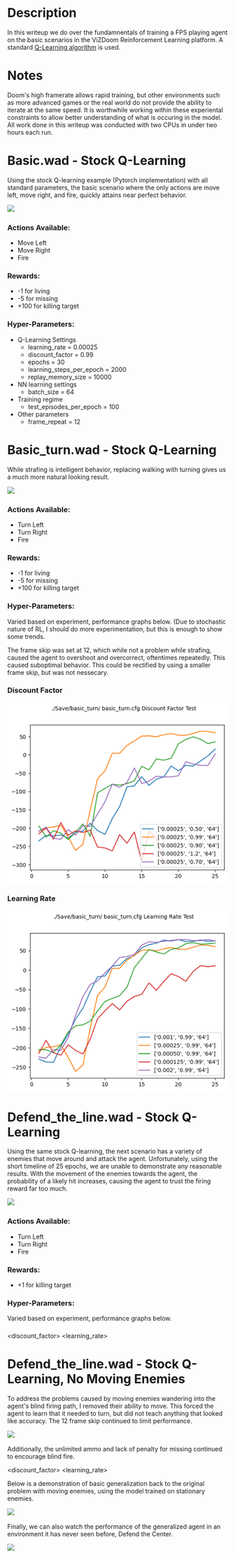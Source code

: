 # Description

In this writeup we do over the fundamnentals of training a FPS playing agent on the basic scenarios in the ViZDoom Reinforcement Learning platform. A standard [Q-Learning algorithm](https://en.wikipedia.org/wiki/Q-learning) is used. 

# Notes

Doom's high framerate allows rapid training, but other environments such as more advanced games or the real world do not provide the ability to iterate at the same speed. It is worthwhile working within these experiental constraints to allow better understanding of what is occuring in the model. All work done in this writeup was conducted with two CPUs in under two hours each run. 


# Basic.wad - Stock Q-Learning

Using the stock Q-learning example (Pytorch implementation) with all standard parameters, the basic scenario where the only actions are move left, move right, and fire, quickly attains near perfect behavior. 

[![](https://j.gifs.com/L7O6nX.gif)](http://www.youtube.com/watch?v=m-DYZ1N2oO8 "Strafing Demo")

### Actions Available:
* Move Left
* Move Right
* Fire

### Rewards:
* -1 for living
* -5 for missing
* +100 for killing target

### Hyper-Parameters:
* Q-Learning Settings
    * learning_rate = 0.00025
    * discount_factor = 0.99
    * epochs = 30
    * learning_steps_per_epoch = 2000
    * replay_memory_size = 10000
* NN learning settings
    * batch_size = 64
* Training regime
    * test_episodes_per_epoch = 100
* Other parameters
    * frame_repeat = 12

# Basic_turn.wad - Stock Q-Learning

While strafing is intelligent behavior, replacing walking with turning gives us a much more natural looking result.

[![](https://j.gifs.com/71m8Yy.gif)](http://www.youtube.com/watch?v=gEkVpXXfXHs "Turning Demo")

### Actions Available:
* Turn Left
* Turn Right
* Fire

### Rewards:
* -1 for living
* -5 for missing
* +100 for killing target

### Hyper-Parameters: 
Varied based on experiment, performance graphs below. (Due to stochastic nature of RL, I should do more experimentation, but this is enough to show some trends.

The frame skip was set at 12, which while not a problem while strafing, caused the agent to overshoot and overcorrect, oftentimes repeatedly. This caused suboptimal behavior. This could be rectified by using a smaller frame skip, but was not nessecary.


### Discount Factor
![Discount Factor](https://raw.githubusercontent.com/firstlawrobotics/doom-agent/master/stock/Save/bt/basic_turn.cfg%20Discount%20Factor%20Test_line.png)

### Learning Rate
![Learning Rate](https://raw.githubusercontent.com/firstlawrobotics/doom-agent/master/stock/Save/bt/basic_turn.cfg%20Learning%20Rate%20Test_line.png)

# Defend_the_line.wad - Stock Q-Learning

Using the same stock Q-learning, the next scenario has a variety of enemies that move around and attack the agent. Unfortunately, using the short timeline of 25 epochs, we are unable to demonstrate any reasonable results. With the movement of the enemies towards the agent, the probability of a likely hit increases, causing the agent to trust the firing reward far too much. 

[![](https://j.gifs.com/1WO1EV.gif)](https://youtu.be/a2CmaojANks "Defend the Line Stock")

### Actions Available:
* Turn Left
* Turn Right
* Fire

### Rewards:
* +1 for killing target

### Hyper-Parameters: 
Varied based on experiment, performance graphs below. 

###

<discount_factor>
<learning_rate>


# Defend_the_line.wad - Stock Q-Learning, No Moving Enemies

To address the problems caused by moving enemies wandering into the agent's blind firing path, I removed their ability to move. This forced the agent to learn that it needed to turn, but did not teach anything that looked like accuracy. The 12 frame skip continued to limit performance. 

[![](https://j.gifs.com/gZOY8G.gif)](http://www.youtube.com/watch?v=U51vwBFBj2s "Defend the Line Stationary")

Additionally, the unlimited ammo and lack of penalty for missing continued to encourage blind fire. 

<discount_factor>
<learning_rate>

Below is a demonstration of basic generalization back to the original problem with moving enemies, using the model trained on stationary enemies. 

[![](https://j.gifs.com/k8kQBN.gif)](http://www.youtube.com/watch?v=dV5MpiGMj8c "Defend the Line Generalized")

Finally, we can also watch the performance of the generalized agent in an environment it has never seen before, Defend the Center.

[![](https://j.gifs.com/p8pwBp.gif)](http://www.youtube.com/watch?v=D5Lgoez-4ok "Defend the Center Generalized")
